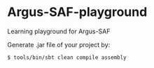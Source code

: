 # Argus-SAF-playground
Learning playground for Argus-SAF

Generate .jar file of your project by:

```
$ tools/bin/sbt clean compile assembly
```